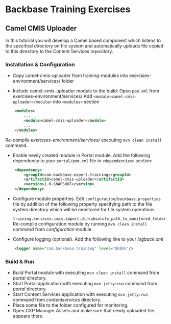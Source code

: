 # Backbase Training Exercises

## Camel CMIS Uploader 
In this tutorial you will develop a Camel based component which listens to the specified directory on file system and automatically uploads file copied to this directory to the Content Services repository.

### Installation & Configuration

- Copy camel-cmis-uploader from training-modules into exercises-environment/services/ folder

- Include camel-cmis-uploader module to the build: 
Open `pom.xml` from exercises-environment/services/
Add `<module>camel-cmis-uploader</module>` into  `<modules>` section

```xml
    <modules>
        ...	    
        <module>camel-cmis-uploader</module>
        ...
    </modules>
```	
Re-compile *exercises-environment/services/* executing `mvn clean install` command.
	
- Enable newly created module in Portal module.
   Add the following dependency to your `portal/pom.xml` file in `<dependencies>` section:

```xml
    <dependency>
        <groupId>com.backbase.expert.training</groupId>
        <artifactId>camel-cmis-uploader</artifactId>
        <version>1.0-SNAPSHOT</version>
    </dependency>
```

- Configure module properties. 
Edit `configuration/backbase.properties` file by addition of the following property specifying path to the file system directory which will be monitored for file system operations.
    
    `training.services.cmis.import.dir=absolute_path_to_monitored_folder`
Re-complie configuration module by running `mvn clean install` command from *configuration* module.     

- Configure logging (optional).
Add the following line to your *logback.xml*
```xml
    <logger name="com.backbase.training" level="DEBUG"/>
```

### Build & Run

- Build Portal module with executing `mvn clean install` command from *portal* directory.
- Start Portal application with executing `mvn jetty:run` command from *portal* directory.
- Start Content Services application with executing `mvn jetty:run` command from *contentservices* directory.
- Place some file to the folder configured for monitoring. 
- Open CXP Manager Assets and make sure that newly uploaded file appears there.
